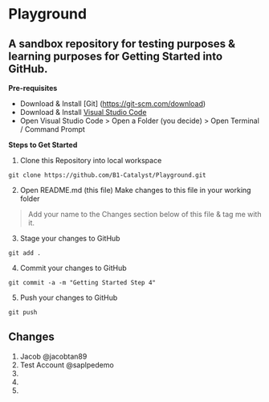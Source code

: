 # Playground
## A sandbox repository for testing purposes &amp; learning purposes for Getting Started into GitHub.

**Pre-requisites**
* Download & Install [Git] (https://git-scm.com/download)
* Download & Install [Visual Studio Code](https://code.visualstudio.com/download)
* Open Visual Studio Code > Open a Folder (you decide) > Open Terminal / Command Prompt

**Steps to Get Started**
1. Clone this Repository into local workspace
```
git clone https://github.com/B1-Catalyst/Playground.git
```

2. Open README.md (this file) Make changes to this file in your working folder
> Add your name to the Changes section below of this file &amp; tag me with it.

3. Stage your changes to GitHub
```
git add .
```

4. Commit your changes to GitHub
```
git commit -a -m "Getting Started Step 4"
```

5. Push your changes to GitHub
```
git push
```

## Changes
1. Jacob @jacobtan89
2. Test Account @saplpedemo
3. 
4. 
5. 
